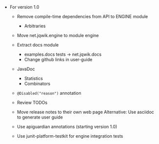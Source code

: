 - For version 1.0

  - Remove compile-time dependencies from API to ENGINE module
    - Arbitraries

  - Move net.jqwik.engine to module engine

  - Extract docs module
    - examples.docs tests -> net.jqwik.docs
    - Change github links in user-guide

  - JavaDoc
    - Statistics
    - Combinators

  - `@Disabled("reason")` annotation

  - Review TODOs

  - Move release notes to their own web page
    Alternative: Use asciidoc to generate user guide

  - Use apiguardian annotations (starting version 1.0)

  - Use junit-platform-testkit for engine integration tests